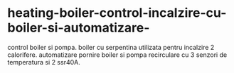 # heating-boiler-control-incalzire-cu-boiler-si-automatizare-
control boiler si pompa. boiler cu serpentina utilizata pentru incalzire 2 calorifere. automatizare pornire boiler si pompa recirculare cu 3 senzori de temperatura si 2 ssr40A.
